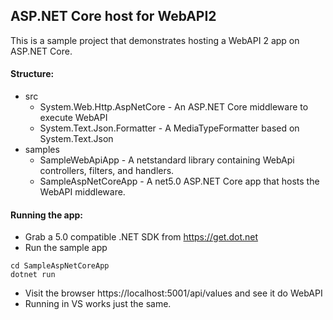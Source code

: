 ## ASP.NET Core host for WebAPI2

This is a sample project that demonstrates hosting a WebAPI 2 app on ASP.NET Core.

#### Structure:
* src
  * System.Web.Http.AspNetCore - An ASP.NET Core middleware to execute WebAPI
  * System.Text.Json.Formatter - A MediaTypeFormatter based on System.Text.Json
* samples
  * SampleWebApiApp - A netstandard library containing WebApi controllers, filters, and handlers.
  * SampleAspNetCoreApp - A net5.0 ASP.NET Core app that hosts the WebAPI middleware.

#### Running the app:

* Grab a 5.0 compatible .NET SDK from https://get.dot.net
* Run the sample app

```
cd SampleAspNetCoreApp
dotnet run
```

* Visit the browser https://localhost:5001/api/values and see it do WebAPI
* Running in VS works just the same.
